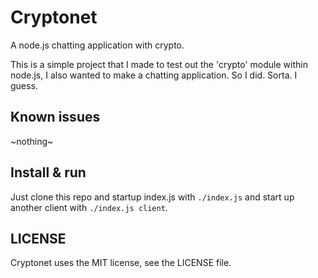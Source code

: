 Cryptonet
=========

A node.js chatting application with crypto.

This is a simple project that I made to test out the 'crypto' module within node.js, I also wanted to make a chatting application.
So I did. Sorta. I guess.

## Known issues

~nothing~

## Install & run

Just clone this repo and startup index.js with `./index.js` and start up another client with `./index.js client`.

## LICENSE
Cryptonet uses the MIT license, see the LICENSE file.
